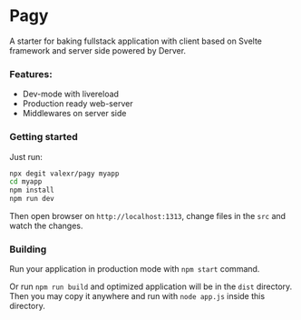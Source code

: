# Pagy

A starter for baking fullstack application with client based on Svelte framework and server side powered by Derver. 

### Features:

- Dev-mode with livereload
- Production ready web-server
- Middlewares on server side

### Getting started

Just run:

```sh
npx degit valexr/pagy myapp
cd myapp
npm install
npm run dev
```

Then open browser on `http://localhost:1313`, change files in the `src` and watch the changes. 

### Building

Run your application in production mode with `npm start` command.

Or run `npm run build` and optimized application will be in the `dist` directory.  Then you may copy it anywhere and run with `node app.js` inside this directory. 